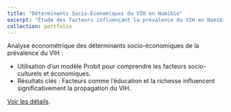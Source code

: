 ```yaml
---
title: "Déterminants Socio-Économiques du VIH en Namibie"
excerpt: "Étude des facteurs influençant la prévalence du VIH en Namibie à l'aide des données DHS 2013.<br/><img src='/images/vih_analysis.png'>"
collection: portfolio
---
```


Analyse économétrique des déterminants socio-économiques de la prévalence du VIH :

- Utilisation d’un modèle Probit pour comprendre les facteurs socio-culturels et économiques.
- Résultats clés : Facteurs comme l’éducation et la richesse influencent significativement la propagation du VIH.

[Voir les détails](https://lienverslerapport.com).
